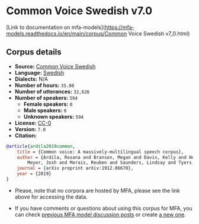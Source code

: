 
# Common Voice Swedish v7.0

[Link to documentation on mfa-models](https://mfa-models.readthedocs.io/en/main/corpus/Common Voice Swedish v7_0.html)

## Corpus details

- **Source:** [Common Voice Swedish](https://voice.mozilla.org/en/datasets)
- **Language:** [Swedish](https://en.wikipedia.org/wiki/Swedish_language)
- **Dialects:** N/A
- **Number of hours:** `35.00`
- **Number of utterances:** `32,626`
- **Number of speakers:** `594`
  - **Female speakers:** `0`
  - **Male speakers:** `0`
  - **Unknown speakers:** `594`
- **License:** [CC-0](https://creativecommons.org/publicdomain/zero/1.0/)
- **Version:** `7.0`
- **Citation:**
```bibtex
@article{ardila2019common,
	title = {Common voice: A massively-multilingual speech corpus},
	author = {Ardila, Rosana and Branson, Megan and Davis, Kelly and Henretty, Michael and Kohler, Michael and
		Meyer, Josh and Morais, Reuben and Saunders, Lindsay and Tyers, Francis M and Weber, Gregor},
	journal = {arXiv preprint arXiv:1912.06670},
	year = {2019}
}

```

- Please, note that no corpora are hosted by MFA, please see the link above for accessing the data.

- If you have comments or questions about using this corpus for MFA, you can check [previous MFA model discussion posts](https://github.com/MontrealCorpusTools/mfa-models/discussions?discussions_q=Common+Voice+Swedish+v7.0) or create [a new one](https://github.com/MontrealCorpusTools/mfa-models/discussions/new).
